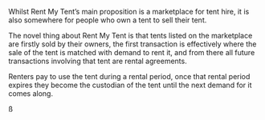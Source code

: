Whilst Rent My Tent’s main proposition is a marketplace for tent hire, it is also somewhere for people who own a tent to sell their tent.

The novel thing about Rent My Tent is that tents listed on the marketplace are firstly sold by their owners, the first transaction is effectively where the sale of the tent is matched with demand to rent it, and from there all future transactions involving that tent are rental agreements.

Renters pay to use the tent during a rental period, once that rental period expires they become the custodian of the tent until the next demand for it comes along.

ß